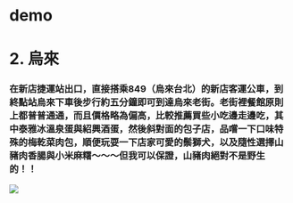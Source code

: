 # demo
# 2. 烏來
### 在新店捷運站出口，直接搭乘849（烏來台北）的新店客運公車，到終點站烏來下車後步行約五分鐘即可到達烏來老街。老街裡餐館原則上都普普通通，而且價格略為偏高，比較推薦買些小吃邊走邊吃，其中泰雅冰溫泉蛋與紹興酒蛋，然後斜對面的包子店，品嚐一下口味特殊的梅乾菜肉包，順便玩耍一下店家可愛的鬃獅犬，以及隨性選擇山豬肉香腸與小米麻糬～～～但我可以保證，山豬肉絕對不是野生的！！

![](https://i.imgur.com/Koq24vM.png)
